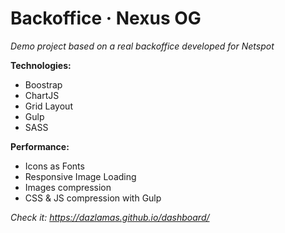# Backoffice · Nexus OG

*Demo project based on a real backoffice developed for Netspot*

**Technologies:**
- Boostrap
- ChartJS
- Grid Layout
- Gulp
- SASS

**Performance:**
- Icons as Fonts
- Responsive Image Loading
- Images compression
- CSS & JS compression with Gulp

*Check it: https://dazlamas.github.io/dashboard/*
